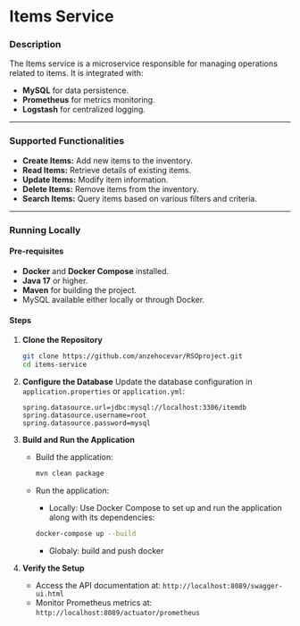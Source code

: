 # Items Service

### Description
The Items service is a microservice responsible for managing operations related to items. It is integrated with:
- **MySQL** for data persistence.
- **Prometheus** for metrics monitoring.
- **Logstash** for centralized logging.

---

### Supported Functionalities
- **Create Items:** Add new items to the inventory.
- **Read Items:** Retrieve details of existing items.
- **Update Items:** Modify item information.
- **Delete Items:** Remove items from the inventory.
- **Search Items:** Query items based on various filters and criteria.

---

### Running Locally

#### Pre-requisites
- **Docker** and **Docker Compose** installed.
- **Java 17** or higher.
- **Maven** for building the project.
- MySQL available either locally or through Docker.

#### Steps

1. **Clone the Repository**
    ```bash
    git clone https://github.com/anzehocevar/RSOproject.git
    cd items-service
    ```

2. **Configure the Database**
   Update the database configuration in `application.properties` or `application.yml`:
   ```properties
   spring.datasource.url=jdbc:mysql://localhost:3306/itemdb
   spring.datasource.username=root
   spring.datasource.password=mysql
   ```

3. **Build and Run the Application**
   - Build the application:
     ```bash
     mvn clean package
     ```
   - Run the application:
     - Locally: Use Docker Compose to set up and run the application along with its dependencies:
     ```bash
     docker-compose up --build
     ```

     - Globaly: build and push docker

4. **Verify the Setup**
   - Access the API documentation at: `http://localhost:8089/swagger-ui.html`
   - Monitor Prometheus metrics at: `http://localhost:8089/actuator/prometheus`

